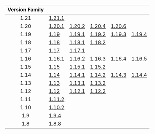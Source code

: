 | Version Family | | | | | |
|:---:|---|---|---|---|---|
| 1.21 | [1.21.1](https://github.com/BaldGang/spigot-build/releases/download/20241022/spigot-1.21.1.jar) | | | | |
| 1.20 | [1.20.1](https://github.com/BaldGang/spigot-build/releases/download/20241022/spigot-1.20.1.jar) | [1.20.2](https://github.com/BaldGang/spigot-build/releases/download/20241022/spigot-1.20.2.jar) | [1.20.4](https://github.com/BaldGang/spigot-build/releases/download/20241022/spigot-1.20.4.jar) | [1.20.6](https://github.com/BaldGang/spigot-build/releases/download/20241022/spigot-1.20.6.jar) | |
| 1.19 | [1.19](https://github.com/BaldGang/spigot-build/releases/download/20241022/spigot-1.19.jar) | [1.19.1](https://github.com/BaldGang/spigot-build/releases/download/20241022/spigot-1.19.1.jar) | [1.19.2](https://github.com/BaldGang/spigot-build/releases/download/20241022/spigot-1.19.2.jar) | [1.19.3](https://github.com/BaldGang/spigot-build/releases/download/20241022/spigot-1.19.3.jar) | [1.19.4](https://github.com/BaldGang/spigot-build/releases/download/20241022/spigot-1.19.4.jar) |
| 1.18 | [1.18](https://github.com/BaldGang/spigot-build/releases/download/20241022/spigot-1.18.jar) | [1.18.1](https://github.com/BaldGang/spigot-build/releases/download/20241022/spigot-1.18.1.jar) | [1.18.2](https://github.com/BaldGang/spigot-build/releases/download/20241022/spigot-1.18.2.jar) | | |
| 1.17 | [1.17](https://github.com/BaldGang/spigot-build/releases/download/20241022/spigot-1.17.jar) | [1.17.1](https://github.com/BaldGang/spigot-build/releases/download/20241022/spigot-1.17.1.jar) | | | |
| 1.16 | [1.16.1](https://github.com/BaldGang/spigot-build/releases/download/20241022/spigot-1.16.1.jar) | [1.16.2](https://github.com/BaldGang/spigot-build/releases/download/20241022/spigot-1.16.2.jar) | [1.16.3](https://github.com/BaldGang/spigot-build/releases/download/20241022/spigot-1.16.3.jar) | [1.16.4](https://github.com/BaldGang/spigot-build/releases/download/20241022/spigot-1.16.4.jar) | [1.16.5](https://github.com/BaldGang/spigot-build/releases/download/20241022/spigot-1.16.5.jar) |
| 1.15 | [1.15](https://github.com/BaldGang/spigot-build/releases/download/20241022/spigot-1.15.jar) | [1.15.1](https://github.com/BaldGang/spigot-build/releases/download/20241022/spigot-1.15.1.jar) | [1.15.2](https://github.com/BaldGang/spigot-build/releases/download/20241022/spigot-1.15.2.jar) | | |
| 1.14 | [1.14](https://github.com/BaldGang/spigot-build/releases/download/20241022/spigot-1.14.jar) | [1.14.1](https://github.com/BaldGang/spigot-build/releases/download/20241022/spigot-1.14.1.jar) | [1.14.2](https://github.com/BaldGang/spigot-build/releases/download/20241022/spigot-1.14.2.jar) | [1.14.3](https://github.com/BaldGang/spigot-build/releases/download/20241022/spigot-1.14.3.jar) | [1.14.4](https://github.com/BaldGang/spigot-build/releases/download/20241022/spigot-1.14.4.jar) |
| 1.13 | [1.13](https://github.com/BaldGang/spigot-build/releases/download/20241022/spigot-1.13.jar) | [1.13.1](https://github.com/BaldGang/spigot-build/releases/download/20241022/spigot-1.13.1.jar) | [1.13.2](https://github.com/BaldGang/spigot-build/releases/download/20241022/spigot-1.13.2.jar) | | |
| 1.12 | [1.12](https://github.com/BaldGang/spigot-build/releases/download/20241022/spigot-1.12.jar) | [1.12.1](https://github.com/BaldGang/spigot-build/releases/download/20241022/spigot-1.12.1.jar) | [1.12.2](https://github.com/BaldGang/spigot-build/releases/download/20241022/spigot-1.12.2.jar) | | |
| 1.11 | [1.11.2](https://github.com/BaldGang/spigot-build/releases/download/20241022/spigot-1.11.2.jar) | | | | |
| 1.10 | [1.10.2](https://github.com/BaldGang/spigot-build/releases/download/20241022/spigot-1.10.2.jar) | | | | |
| 1.9 | [1.9.4](https://github.com/BaldGang/spigot-build/releases/download/20241022/spigot-1.9.4.jar) | | | | |
| 1.8 | [1.8.8](https://github.com/BaldGang/spigot-build/releases/download/20241022/spigot-1.8.8.jar) | | | | |
